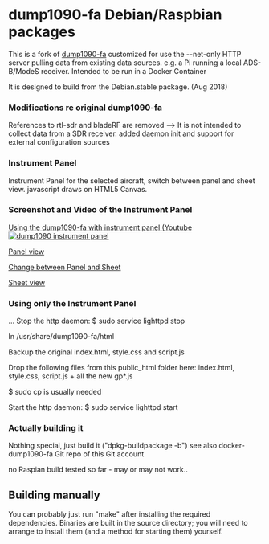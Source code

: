 # dump1090-fa Debian/Raspbian packages

This is a fork of [dump1090-fa](https://github.com/flightaware/dump1090)
customized for use the --net-only HTTP server pulling data from existing
data sources. e.g. a Pi running a local ADS-B/ModeS receiver.
Intended to be run in a Docker Container

It is designed to build from the Debian.stable package. (Aug 2018)

### Modifications re original dump1090-fa

References to rtl-sdr and bladeRF are removed
--> It is not intended to collect data from a SDR receiver.
added daemon init and support for external configuration sources

### Instrument Panel
Instrument Panel for the selected aircraft, switch between panel and sheet view.
javascript draws on HTML5 Canvas.

### Screenshot and Video of the Instrument Panel

[Using the dump1090-fa with instrument panel (Youtube](https://www.youtube.com/watch?v=mQ3SeIqvK6E)
[![dump1090 instrument panel](https://raw.githubusercontent.com/bm98/dump1090/master/img/dump1090-fa-Mod1.png)](https://www.youtube.com/watch?v=mQ3SeIqvK6E)

[Panel view](https://raw.githubusercontent.com/bm98/dump1090/master/img/dump1090-fa-Mod0.png)

[Change between Panel and Sheet](https://raw.githubusercontent.com/bm98/dump1090/master/img/dump1090-fa-Mod2.png)

[Sheet view](https://raw.githubusercontent.com/bm98/dump1090/master/img/dump1090-fa-Mod3.png)


### Using only the Instrument Panel

... Stop the http daemon:  $ sudo service lighttpd stop
 
In /usr/share/dump1090-fa/html
 
Backup the original index.html, style.css and script.js
 
Drop the following files from this public_html folder here:
index.html, style.css, script.js + all the new gp*.js
 
$ sudo cp   is usually needed  
 
Start the http daemon: $ sudo service lighttpd start
 

### Actually building it

Nothing special, just build it ("dpkg-buildpackage -b")
see also docker-dump1090-fa Git repo of this Git account

no Raspian build tested so far - may or may not work..

## Building manually

You can probably just run "make" after installing the required dependencies.
Binaries are built in the source directory; you will need to arrange to
install them (and a method for starting them) yourself.
